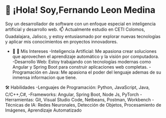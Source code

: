 # 👋 ¡Hola! Soy,Fernando Leon Medina
Soy un desarrollador de software con un enfoque especial en inteligencia artificial y
desarrollo web.
📫 Actualmente estudio en CETI Colomos, Guadalajara, Jalisco, y estoy entusiasmado por explorar nuevas tecnologías y aplicar mis conocimientos en proyectos innovadores.
  
- 👀 🚀 Mis Intereses
-Inteligencia Artificial: Me apasiona crear soluciones que aprovechen el aprendizaje automático y la visión por computadora.
-Desarrollo Web: Estoy trabajando con tecnologías modernas como Angular y Spring Boot para construir aplicaciones web completas.
-Programación en Java: Me apasiona el poder del lenguaje ademas de su inmensa informacion que tiene.

🛠️ Habilidades
-Lenguajes de Programación: Python, JavaScript, Java, C/C++,C#,
-Frameworks: Angular, Spring Boot, Node Js, PyTorch
-Herramientas: Git, Visual Studio Code, Netbeans, Postman, Workbench
-Técnicas de IA: Redes Neuronales, Detección de Objetos, Procesamiento de Imágenes, Aprendizaje Automatizado


<!---
chaton444/chaton444 is a ✨ special ✨ repository because its `README.md` (this file) appears on your GitHub profile.
You can click the Preview link to take a look at your changes.
--->
